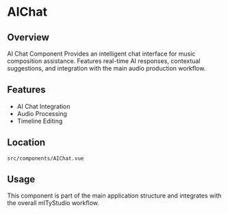 # AIChat

## Overview

AI Chat Component Provides an intelligent chat interface for music composition assistance. Features real-time AI responses, contextual suggestions, and integration with the main audio production workflow.

## Features

- AI Chat Integration
- Audio Processing
- Timeline Editing

## Location

`src/components/AIChat.vue`

## Usage

This component is part of the main application structure and integrates with the overall mITyStudio workflow.


